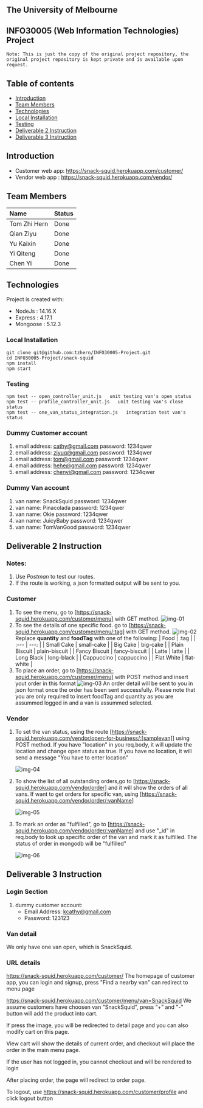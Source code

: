 ## **The University of Melbourne**
## INFO30005 (Web Information Technologies) Project
` Note: This is just the copy of the original project repository, the original project repository is kept private and is available upon request. `

## Table of contents
* [Introduction](#introduction)
* [Team Members](#team-members)
* [Technologies](#technologies)
* [Local Installation](#local-installation)
* [Testing](#testing)
* [Deliverable 2 Instruction](#deliverable-2-instruction)
* [Deliverable 3 Instruction](#deliverable-3-instruction)

## Introduction
* Customer web app: https://snack-squid.herokuapp.com/customer/
* Vendor web app  : https://snack-squid.herokuapp.com/vendor/

## Team Members

| Name         |   Status |
| :---         |   -----  |
| Tom Zhi Hern |   Done   |
| Qian Ziyu    |   Done   |
| Yu Kaixin    |   Done   |
| Yi Qiteng    |   Done   |
| Chen Yi      |   Done   |


## Technologies
Project is created with:
* NodeJs : 14.16.X
* Express : 4.17.1
* Mongoose : 5.12.3

### Local Installation
```
git clone git@github.com:tzhern/INFO30005-Project.git
cd INFO30005-Project/snack-squid
npm install
npm start
```

### Testing 
```
npm test -- open_controller_unit.js   unit testing van's open status
npm test -- profile_controller_unit.js   unit testing van's close status
npm test -- one_van_status_integration.js   integration test van's status
```

### Dummy Customer account
1. email address: cathy@gmail.com   password: 1234qwer
2. email address: ziyuq@gmail.com   password: 1234qwer
3. email address: tom@gmail.com     password: 1234qwer
4. email address: hehe@gmail.com    password: 1234qwer
5. email address: chenyi@gmail.com  password: 1234qwer

### Dummy Van account
1. van name: SnackSquid    password: 1234qwer
2. van name: Pinacolada    password: 1234qwer
3. van name: Okie          password: 1234qwer
4. van name: JuicyBaby     password: 1234qwer
5. van name: TomVanGood    password: 1234qwer

## Deliverable 2 Instruction
### Notes: 
1. Use *Postman* to test our routes.
2. If the route is working, a json formatted output will be sent to you.

### Customer
1. To see the menu, go to [https://snack-squid.herokuapp.com/customer/menu] with GET method.
   ![img-01](img/img-01.png)
2. To see the details of one specific food. go to [https://snack-squid.herokuapp.com/customer/menu/:tag] with GET method. 
    ![img-02](img/img-02.png)
    Replace **quantity** and **foodTag** with one of the following:
    |      Food     |      :tag     |
    | :---          |          ---: |
    | Small Cake    | small-cake    |
    | Big Cake      | big-cake      |
    | Plain Biscuit | plain-biscuit |
    | Fancy Biscuit | fancy-biscuit |
    | Latte         | latte         |
    | Long Black    | long-black    |
    | Cappuccino    | cappuccino    |
    | Flat White    | flat-white    |
3. To place an order, go to [https://snack-squid.herokuapp.com/customer/menu] with POST method and insert yout order in this format
    ![img-03](img/img-03.png)
    An order detail will be sent to you in json format once the order has been sent successfully. Please note that you are only required to insert foodTag and quantity as you are assummed logged in and a van is assummed selected.

### Vendor
1. To set the van status, using the route [https://snack-squid.herokuapp.com/vendor/open-for-business/:[samplevan]] using POST method. If you have "location" in you req.body, it will update the location and change open status as true. If you have no location, it will send a message "You have to enter location"

    ![img-04](img/img-04.png)
2. To show the list of all outstanding orders,go to [https://snack-squid.herokuapp.com/vendor/order] and it will show the orders of all vans. If want to get orders for specific van, using [https://snack-squid.herokuapp.com/vendor/order/:vanName]

    ![img-05](img/img-05.png)
3. To mark an order as "fulfilled", go to [https://snack-squid.herokuapp.com/vendor/order/:vanName] and use "_id" in req.body to look up specific order of the van and mark it as fulfilled. The status of order in mongodb will be "fulfilled"

    ![img-06](img/img-06.png)    


## Deliverable 3 Instruction
### Login Section
1. dummy customer account: 
    - Email Address: kcathy@gmail.com
    - Password: 123123

### Van detail
We only have one van open, which is SnackSquid.

### URL details
https://snack-squid.herokuapp.com/customer/ The homepage of customer app, you can login and signup, press "Find a nearby van" can redirect to menu page
    
https://snack-squid.herokuapp.com/customer/menu/van=SnackSquid We assume customers have choosen van "SnackSquid", press “+” and "-" button will add the product into cart.
    
If press the image, you will be redirected to detail page and you can also modify cart on this page.
    
View cart will show the details of current order, and checkout will place the order in the main menu page.
    
If the user has not logged in, you cannot checkout and will be rendered to login
    
After placing order, the page will redirect to order page.
    
To logout, use https://snack-squid.herokuapp.com/customer/profile and click logout button

